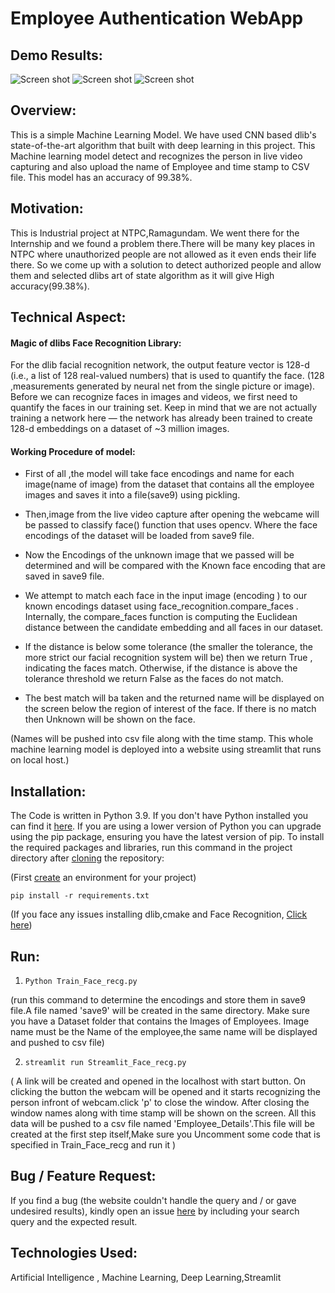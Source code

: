 # Employee Authentication WebApp


## Demo Results:

![Screen shot](https://github.com/PavanSaiSheshetti/Face_Recognition/blob/master/Results/%231.png)
![Screen shot](https://github.com/PavanSaiSheshetti/Face_Recognition/blob/master/Results/%232.png)
![Screen shot](https://github.com/PavanSaiSheshetti/Face_Recognition/blob/master/Results/%233.png)


## Overview:

This is a simple Machine Learning Model. We have used CNN based dlib's state-of-the-art algorithm that built with deep learning in this project. 
This Machine learning model detect and recognizes the person in live video capturing and also upload the name of Employee and time stamp to CSV file.
This model has an accuracy of 99.38%.

## Motivation:

This is Industrial project at NTPC,Ramagundam. We went there for the Internship and we found a problem there.There will be many key places in NTPC 
where unauthorized people are not allowed as it even ends their life there. So we come up with a solution to detect authorized people and allow them and selected dlibs art of state algorithm as it will give High accuracy(99.38%).

## Technical Aspect:

#### Magic of dlibs Face Recognition Library: 

For the dlib facial recognition network, the output feature vector is 128-d (i.e., a list of 128 real-valued numbers) that is used to quantify the face.
(128 ,measurements generated by neural net from the single picture or image). Before we can recognize faces in images and videos, we first need to 
quantify the faces in our training set. Keep in mind that we are not actually training a network here — the network has already been trained to create 
128-d embeddings on a dataset of ~3 million images.



#### Working Procedure of model:

- First of all ,the model will take face encodings and name for each image(name of image) from the dataset that contains all the employee images and 
saves it into a file(save9) using pickling.

- Then,image from the live video capture after opening the webcame will be passed to classify face() function that uses opencv. Where the face encodings of the dataset 
will be loaded from save9 file.

- Now the Encodings of the unknown image that we passed will be determined and will be compared with the Known face encoding that are saved in 
save9 file.

- We attempt to match each face in the input image (encoding ) to our known encodings dataset using face_recognition.compare_faces
. Internally, the compare_faces function is computing the Euclidean distance between the candidate embedding and all faces in our dataset. 

- If the distance is below some tolerance (the smaller the tolerance, the more strict our facial recognition system will be) then we return True , 
indicating the faces match. Otherwise, if the distance is above the tolerance threshold we return False as the faces do not match.

- The best match will ba taken and the returned name will be displayed on the screen below the region of interest of the face. If there is no match then 
Unknown will be shown on the face.  

(Names will be pushed into csv file along with the time stamp. This whole machine learning model is deployed into a website using streamlit that runs 
on local host.)

## Installation:

The Code is written in Python 3.9. If you don't have Python installed you can find it [here](https://www.python.org/downloads/). If you are using a lower version of Python 
you can upgrade using the pip package, ensuring you have the latest version of pip. To install the required packages and libraries, run this command in the project directory 
after [cloning](https://github.com/PavanSaiSheshetti/Face_Recognition/) the repository:

(First [create](https://uoa-eresearch.github.io/eresearch-cookbook/recipe/2014/11/26/python-virtual-env/) an environment for your project)

```pip install -r requirements.txt```

(If you face any issues installing dlib,cmake and Face Recognition, [Click here](https://youtu.be/xaDJ5xnc8dc))

## Run:

1. ```Python Train_Face_recg.py```

(run this command to determine the encodings and store them in save9 file.A file named 'save9' will be created in the 
same directory. Make sure you have a Dataset folder that contains the Images of Employees. Image name must be the Name of the employee,the same 
name will be displayed and pushed to csv file)

2. ```streamlit run Streamlit_Face_recg.py```

( A link will be created and opened in the localhost with start button. On clicking the button the webcam will be 
opened and it starts recognizing the person infront of webcam.click 'p' to close the window. After closing the window names along with time stamp will be 
shown on the screen. All this data will be pushed to a csv file named 'Employee_Details'.This file will be created at the first step itself,Make sure you 
Uncomment some code that is specified in Train_Face_recg and run it )

## Bug / Feature Request:

If you find a bug (the website couldn't handle the query and / or gave undesired results), kindly open an issue [here](https://github.com/PavanSaiSheshetti/Face_Recognition/issues/new) by including your search query and the expected result.


## Technologies Used:

Artificial Intelligence , Machine Learning, Deep Learning,Streamlit

